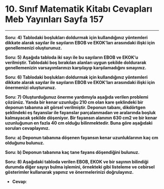 # 10. Sınıf Matematik Kitabı Cevapları Meb Yayınları Sayfa 157

---

**Soru: 4) Tablodaki boşlukları doldurmak için kullandığınız yöntemleri dikkate alarak sayılar ile sayıların EBOB ve EKOK’ları arasındaki ilişki için genellemenizi oluşturunuz.**

**Soru: 5) Aşağıda tabloda iki sayı ile bu sayıların EBOB ve EKOK’u verilmiştir. Tablodaki boş bırakılan alanları uygun şekilde doldurarak genellemenizin varsayımlarınızı karşılayıp karşılamadığını sınayınız.**

**Soru: 6) Tablodaki boşlukları doldurmak için kullandığınız yöntemleri dikkate alarak sayılar ile sayıların EBOB ve EKOK’ları arasındaki ilişki için önermenizi oluşturunuz.**

**Soru: 7) Oluşturduğunuz önerme yardımıyla aşağıda verilen problemi çözünüz. Yanda bir kenar uzunluğu 210 cm olan kare şeklindeki bir deponun tabanına ait görsel verilmiştir. Deponun tabanı, dikdörtgen şeklindeki eş fayanslar ile fayanslar parçalanmadan ve aralarında boşluk kalmayacak şekilde döşeniyor. Bir fayansın alanının 630 cm2 ve bir kenar uzunluğunun en fazla 40 cm olduğu bilinmektedir. Buna göre aşağıdaki soruları cevaplayınız.**

**Soru: a) Deponun tabanına döşenen fayansın kenar uzunluklarının kaç cm olduğunu bulunuz.**

**Soru: b) Deponun tabanına kaç tane fayans döşendiğini bulunuz.**

**Soru: 8) Aşağıdaki tabloda verilen EBOB, EKOK ve bir sayının bilindiği durumda diğer sayıyı bulma işlemini, örnekteki gibi listeleme ve cebirsel gösterimler kullanarak yapınız ve önermelerinizi doğrulayınız.**

-   **Cevap**: